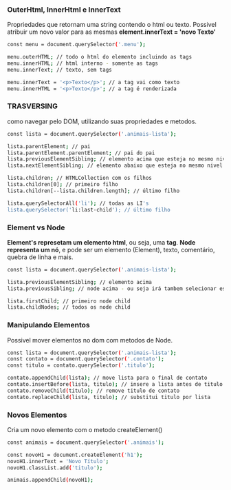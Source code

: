 ### OuterHtml, InnerHtml e InnerText

Propriedades que retornam uma string contendo o html ou texto. 
Possivel atribuir um novo valor para as mesmas **element.innerText = 'novo Texto'**

```bash
const menu = document.querySelector('.menu');

menu.outerHTML; // todo o html do elemento incluindo as tags
menu.innerHTML; // html interno - somente as tags
menu.innerText; // texto, sem tags

menu.innerText = '<p>Texto</p>'; // a tag vai como texto
menu.innerHTML = '<p>Texto</p>'; // a tag é renderizada
```

### TRASVERSING 
como navegar pelo DOM, utilizando suas propriedades e metodos. 

```bash
const lista = document.querySelector('.animais-lista');

lista.parentElement; // pai
lista.parentElement.parentElement; // pai do pai
lista.previousElementSibling; // elemento acima que esteja no mesmo nivel 
lista.nextElementSibling; // elemento abaixo que esteja no mesmo nivel

lista.children; // HTMLCollection com os filhos
lista.children[0]; // primeiro filho
lista.children[--lista.children.length]; // último filho

lista.querySelectorAll('li'); // todas as LI's
lista.querySelector('li:last-child'); // último filho
```
### Element vs Node

**Element's represetam um elemento html**, ou seja, uma **tag**. 
**Node representa um nó**, e pode ser um elemento (Element), texto, comentário, quebra de linha e mais.

```bash
const lista = document.querySelector('.animais-lista');

lista.previousElementSibling; // elemento acima
lista.previousSibling; // node acima - ou seja irá tambem selecionar espaços, comentarios...

lista.firstChild; // primeiro node child
lista.childNodes; // todos os node child
```
### Manipulando Elementos

Possivel mover elementos no dom com metodos de Node.



```bash
const lista = document.querySelector('.animais-lista');
const contato = document.querySelector('.contato');
const titulo = contato.querySelector('.titulo');

contato.appendChild(lista); // move lista para o final de contato
contato.insertBefore(lista, titulo); // insere a lista antes de titulo
contato.removeChild(titulo); // remove titulo de contato
contato.replaceChild(lista, titulo); // substitui titulo por lista
```

### Novos Elementos 

Cria um novo elemento com o metodo createElement()

```bash
const animais = document.querySelector('.animais');

const novoH1 = document.createElement('h1');
novoH1.innerText = 'Novo Título';
novoH1.classList.add('titulo');

animais.appendChild(novoH1);
```

 
